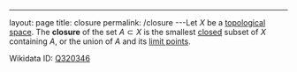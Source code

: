 ---
 layout: page
 title: closure
 permalink: /closure
---Let $X$ be a [topological space](https://defsmath.github.io/DefsMath/topological_space). The **closure** of the set $A \subset X$ is the smallest [closed](https://defsmath.github.io/DefsMath/closed) subset of $X$ containing $A$, or the union of $A$ and its [limit points](https://defsmath.github.io/DefsMath/limit_point).

Wikidata ID: [Q320346](https://www.wikidata.org/wiki/Q320346)
